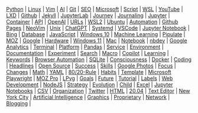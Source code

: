 
[Python](/python/) | [Linux](/linux/) | [Vim](/vim/) | [AI](/ai/) | [Git](/git/) | 
[SEO](/seo/) | [Microsoft](/microsoft/) | [Script](/script/) | [WSL](/wsl/) | [YouTube](/youtube/) | 
[LXD](/lxd/) | [Github](/github/) | [Jekyll](/jekyll/) | [JupyterLab](/jupyterlab/) | [Journey](/journey/) | 
[Journaling](/journaling/) | [Jupyter](/jupyter/) | [Container](/container/) | [API](/api/) | [OpenAI](/openai/) | 
[URLs](/url/) | [WSL2](/wsl2/) | [Ubuntu](/ubuntu/) | [Automation](/automation/) | [Github Pages](/github-pages/) | 
[NeoVim](/neovim/) | [Unix](/unix/) | [ChatGPT](/chatgpt/) | [Systemd](/systemd/) | [VSCode](/vscode/) | 
[Jupyter Notebook](/jupyter-notebook/) | [Bing](/bing/) | [Database](/database/) | [JavaScript](/javascript/) | [Windows 10](/windows-10/) | 
[Machine Learning](/machine-learning/) | [Pipulate](/pipulate/) | [MOZ](/moz/) | [Google](/google/) | [Hardware](/hardware/) | 
[Windows 11](/windows-11/) | [Mac](/mac/) | [Notebook](/notebook/) | [nbdev](/nbdev/) | [Google Analytics](/google-analytics/) | 
[Terminal](/terminal/) | [Platform](/platform/) | [Pandas](/panda/) | [Service](/service/) | [Environment](/environment/) | 
[Documentation](/documentation/) | [Experiment](/experiment/) | [Search](/search/) | [Macro](/macro/) | [Copilot](/copilot/) | 
[Learning](/learning/) | [Keywords](/keywords/) | [Browser Automation](/browser-automation/) | [SQLite](/sqlite/) | [Consciousness](/consciousness/) | 
[Docker](/docker/) | [Coding](/coding/) | [Headlines](/headline/) | [Open Source](/open-source/) | [Success](/success/) | 
[Skills](/skill/) | [Google Photos](/google-photos/) | [Focus](/focus/) | [Changes](/change/) | [Math](/math/) | 
[YAML](/yaml/) | [80/20-Rule](/80-20-rule/) | [Habits](/habit/) | [Template](/template/) | [Microsoft Playwright](/microsoft-playwright/) | 
[MOZ Pro](/moz-pro/) | [LPvg](/lpvg/) | [Goals](/goal/) | [Future](/future/) | [Tutorial](/tutorial/) | 
[Labels](/label/) | [Web Development](/web-development/) | [NodeJS](/nodejs/) | [Strategy](/strategy/) | [Evolution](/evolution/) | 
[Child](/child/) | [Excel](/excel/) | [Jupyter Notebooks](/jupyter-notebooks/) | [CSV](/csv/) | [Organization](/organization/) | 
[Twitter](/twitter/) | [HTML](/html/) | [20.04](/20-04/) | [Text Editor](/text-editor/) | [New York City](/new-york-city/) | 
[Artificial Intelligence](/artificial-intelligence/) | [Graphics](/graphic/) | [Proprietary](/proprietary/) | [Network](/network/) | [Blogging](/blogging/) | 
